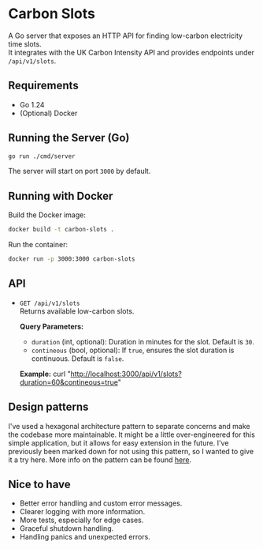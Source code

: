 # Carbon Slots

A Go server that exposes an HTTP API for finding low-carbon electricity time slots.  
It integrates with the UK Carbon Intensity API and provides endpoints under `/api/v1/slots`.

## Requirements

- Go 1.24
- (Optional) Docker

## Running the Server (Go)

```sh
go run ./cmd/server
```

The server will start on port `3000` by default.

## Running with Docker

Build the Docker image:

```sh
docker build -t carbon-slots .
```

Run the container:

```sh
docker run -p 3000:3000 carbon-slots
```

## API

- `GET /api/v1/slots`  
  Returns available low-carbon slots.

  **Query Parameters:**

  - `duration` (int, optional): Duration in minutes for the slot. Default is `30`.
  - `contineous` (bool, optional): If `true`, ensures the slot duration is continuous. Default is `false`.

  **Example:**
  curl "<http://localhost:3000/api/v1/slots?duration=60&contineous=true>"

## Design patterns

I've used a hexagonal architecture pattern to separate concerns and make the codebase more maintainable.
It might be a little over-engineered for this simple application, but it allows for easy extension in the future.
I've previously been marked down for not using this pattern, so I wanted to give it a try here.
More info on the pattern can be found [here](<https://en.wikipedia.org/wiki/Hexagonal_architecture_(software)>).

## Nice to have

- Better error handling and custom error messages.
- Clearer logging with more information.
- More tests, especially for edge cases.
- Graceful shutdown handling.
- Handling panics and unexpected errors.
